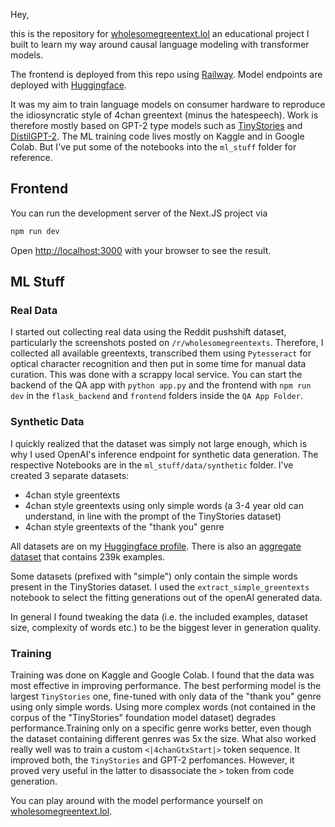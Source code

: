 Hey,

this is the repository for [wholesomegreentext.lol](wholesomegreentext.lol) an educational project I built to learn my way around causal language modeling with transformer models. 

The frontend is deployed from this repo using [Railway](railway.app). Model endpoints are deployed with [Huggingface](https://huggingface.co/).

It was my aim to train language models on consumer hardware to reproduce the idiosyncratic style of 4chan greentext (minus the hatespeech). Work is therefore mostly based on GPT-2 type models such as [TinyStories](https://arxiv.org/abs/2305.07759) and [DistilGPT-2](https://huggingface.co/distilgpt2). The ML training code lives mostly on Kaggle and in Google Colab. But I've put some of the notebooks into the `ml_stuff` folder for reference.

## Frontend

You can run the development server of the Next.JS project via

```bash
npm run dev
```

Open [http://localhost:3000](http://localhost:3000) with your browser to see the result.

## ML Stuff

### Real Data

I started out collecting real data using the Reddit pushshift dataset, particularly the screenshots posted on `/r/wholesomegreentexts`. Therefore, I collected all available greentexts, transcribed them using `Pytesseract` for optical character recognition and then put in some time for manual data curation.
This was done with a scrappy local service. You can start the backend of the QA app with `python app.py` and the frontend with `npm run dev` in the `flask_backend` and `frontend` folders inside the `QA App Folder`.

### Synthetic Data

I quickly realized that the dataset was simply not large enough, which is why I used OpenAI's inference endpoint for synthetic data generation. The respective Notebooks are in the `ml_stuff/data/synthetic` folder. I've created 3 separate datasets:

- 4chan style greentexts
- 4chan style greentexts using only simple words (a 3-4 year old can understand, in line with the prompt of the TinyStories dataset)
- 4chan style greentexts of the "thank you" genre

All datasets are on my [Huggingface profile](ttps://huggingface.co/maxmyn). There is also an [aggregate dataset](https://huggingface.co/datasets/maxmyn/wholesome_greentext_239k) that contains 239k examples.

Some datasets (prefixed with "simple") only contain the simple words present in the TinyStories dataset. I used the `extract_simple_greentexts` notebook to select the fitting generations out of the openAI generated data. 

In general I found tweaking the data (i.e. the included examples, dataset size, complexity of words etc.) to be the biggest lever in generation quality. 

### Training
Training was done on Kaggle and Google Colab. I found that the data was most effective in improving performance. The best performing model is the largest `TinyStories` one, fine-tuned with only data of the "thank you" genre using only simple words. Using more complex words (not contained in the corpus of the "TinyStories" foundation model dataset) degrades performance.Training only on a specific genre works better, even though the dataset containing different genres was 5x the size.
What also worked really well was to train a custom `<|4chanGtxStart|>` token sequence. It improved both, the `TinyStories` and GPT-2 perfomances. However, it proved very useful in the latter to disassociate the `>` token from code generation.

You can play around with the model performance yourself on [wholesomegreentext.lol](wholesomegreentext.lol).
